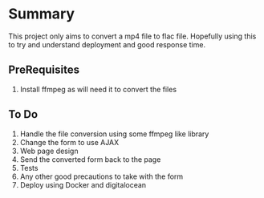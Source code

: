 # Summary

This project only aims to convert a mp4 file to flac file. Hopefully using this to try and understand deployment and good response time.

## PreRequisites
1. Install ffmpeg as will need it to convert the files

## To Do
1. Handle the file conversion using some ffmpeg like library
2. Change the form to use AJAX
3. Web page design
4. Send the converted form back to the page
5. Tests
6. Any other good precautions to take with the form
7. Deploy using Docker and digitalocean